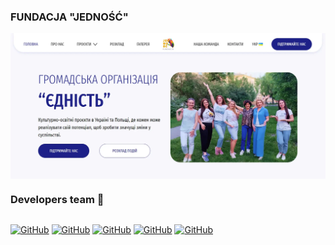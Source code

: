 ### FUNDACJA "JEDNOŚĆ"

<div style="display: flex; justify-content: center; align-items: center;">
<img src="./screenshot.webp" alt="скріншот сайту">
</div>

### Developers team 🚀

<div style="display: flex; margin-bottom: 20px">

<a  href="https://github.com/OlgaSmile">![GitHub](https://img.shields.io/badge/-Olha_Smilichenko-05122A?style=flat&logo=github)</a> <a  href="https://github.com/dianaforost">![GitHub](https://img.shields.io/badge/-Diana_Forostiana-05122A?style=flat&logo=github)</a> <a  href="https://github.com/OlgaBarnikova8">![GitHub](https://img.shields.io/badge/-Olga_Barnikova-05122A?style=flat&logo=github)</a> <a  href="https://github.com/irynam23">![GitHub](https://img.shields.io/badge/-Iryna_Malii-05122A?style=flat&logo=github)</a> <a  href="https://github.com/kuharenko-olya">![GitHub](https://img.shields.io/badge/-Olga_Kuharenko-05122A?style=flat&logo=github)</a>

</div>
